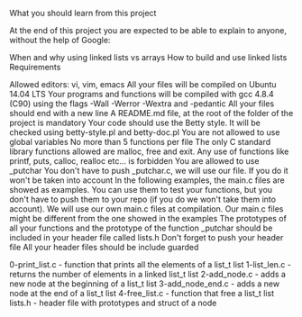 What you should learn from this project

At the end of this project you are expected to be able to explain to anyone,
 without the help of Google:

When and why using linked lists vs arrays
How to build and use linked lists
Requirements

Allowed editors: vi, vim, emacs
All your files will be compiled on Ubuntu 14.04 LTS
Your programs and functions will be compiled with gcc 4.8.4 (C90) using the
 flags -Wall -Werror -Wextra and -pedantic
All your files should end with a new line
A README.md file, at the root of the folder of the project is mandatory
Your code should use the Betty style. It will be checked using
 betty-style.pl and betty-doc.pl
You are not allowed to use global variables
No more than 5 functions per file
The only C standard library functions allowed are malloc, free and exit.
 Any use of functions like printf, puts, calloc, realloc etc... is forbidden
You are allowed to use _putchar
You don't have to push _putchar.c, we will use our file. If you do it won't
 be taken into account
In the following examples, the main.c files are showed as examples. You can
 use them to test your functions, but you don't have to push them to your
 repo (if you do we won't take them into account). We will use our own main.c
 files at compilation. Our main.c files might be different from the one showed
 in the examples
The prototypes of all your functions and the prototype of the function _putchar
 should be included in your header file called lists.h
Don't forget to push your header file
All your header files should be include guarded

0-print_list.c - function that prints all the elements of a list_t list
1-list_len.c - returns the number of elements in a linked list_t list
2-add_node.c - adds a new node at the beginning of a list_t list
3-add_node_end.c - adds a new node at the end of a list_t list
4-free_list.c - function that free a list_t list
lists.h - header file with prototypes and struct of a node